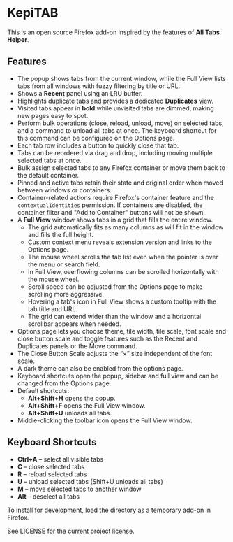 # KepiTAB

This is an open source Firefox add-on inspired by the features of **All Tabs Helper**.

## Features

- The popup shows tabs from the current window, while the Full View lists tabs from all windows with fuzzy filtering by title or URL.
- Shows a **Recent** panel using an LRU buffer.
- Highlights duplicate tabs and provides a dedicated **Duplicates** view.
- Visited tabs appear in **bold** while unvisited tabs are dimmed, making new pages easy to spot.
- Perform bulk operations (close, reload, unload, move) on selected tabs, and a
  command to unload all tabs at once. The keyboard shortcut for this command can
  be configured on the Options page.
- Each tab row includes a button to quickly close that tab.
- Tabs can be reordered via drag and drop, including moving multiple selected tabs at once.
- Bulk assign selected tabs to any Firefox container or move them back to the default container.
- Pinned and active tabs retain their state and original order when moved between windows or containers.
- Container-related actions require Firefox's container feature and the `contextualIdentities` permission. If containers are disabled, the container filter and "Add to Container" buttons will not be shown.
- A **Full View** window shows tabs in a grid that fills the entire window.
  - The grid automatically fits as many columns as will fit in the window and fills the full height.
  - Custom context menu reveals extension version and links to the Options page.
  - The mouse wheel scrolls the tab list even when the pointer is over the menu or search field.
  - In Full View, overflowing columns can be scrolled horizontally with the mouse wheel.
  - Scroll speed can be adjusted from the Options page to make scrolling more aggressive.
  - Hovering a tab's icon in Full View shows a custom tooltip with the tab title and URL.
  - The grid can extend wider than the window and a horizontal scrollbar appears when needed.
- Options page lets you choose theme, tile width, tile scale, font scale and close button scale and toggle features such as
  the Recent and Duplicates panels or the Move command.
- The Close Button Scale adjusts the “×” size independent of the font scale.
- A dark theme can also be enabled from the options page.
- Keyboard shortcuts open the popup, sidebar and full view and can be changed from the Options page.
- Default shortcuts:
  - **Alt+Shift+H** opens the popup.
  - **Alt+Shift+F** opens the Full View window.
  - **Alt+Shift+U** unloads all tabs.
- Middle-clicking the toolbar icon opens the Full View window.

## Keyboard Shortcuts

- **Ctrl+A** – select all visible tabs
- **C** – close selected tabs
- **R** – reload selected tabs
- **U** – unload selected tabs (Shift+U unloads all tabs)
- **M** – move selected tabs to another window
- **Alt** – deselect all tabs

To install for development, load the directory as a temporary add-on in Firefox.

See LICENSE for the current project license.
